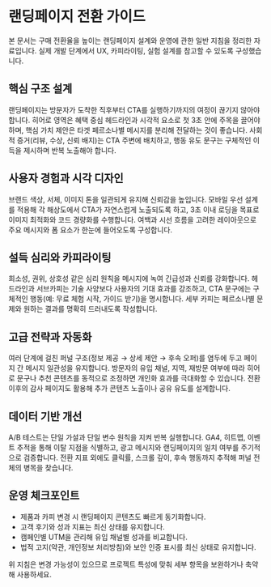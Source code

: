# 랜딩페이지 전환 가이드

본 문서는 구매 전환율을 높이는 랜딩페이지 설계와 운영에 관한 일반 지침을 정리한 자료입니다. 실제 개발 단계에서 UX, 카피라이팅, 실험 설계를 참고할 수 있도록 구성했습니다.

## 핵심 구조 설계

랜딩페이지는 방문자가 도착한 직후부터 CTA를 실행하기까지의 여정이 끊기지 않아야 합니다. 히어로 영역은 혜택 중심 헤드라인과 시각적 요소로 첫 3초 안에 주목을 끌어야 하며, 핵심 가치 제안은 타겟 페르소나별 메시지를 분리해 전달하는 것이 좋습니다. 사회적 증거(리뷰, 수상, 신뢰 배지)는 CTA 주변에 배치하고, 행동 유도 문구는 구체적인 이득을 제시하며 반복 노출해야 합니다.

## 사용자 경험과 시각 디자인

브랜드 색상, 서체, 이미지 톤을 일관되게 유지해 신뢰감을 높입니다. 모바일 우선 설계를 적용해 각 해상도에서 CTA가 자연스럽게 노출되도록 하고, 3초 이내 로딩을 목표로 이미지 최적화와 코드 경량화를 수행합니다. 여백과 시선 흐름을 고려한 레이아웃으로 주요 메시지와 폼 요소가 한눈에 들어오도록 구성합니다.

## 설득 심리와 카피라이팅

희소성, 권위, 상호성 같은 심리 원칙을 메시지에 녹여 긴급성과 신뢰를 강화합니다. 헤드라인과 서브카피는 기술 사양보다 사용자의 기대 효과를 강조하고, CTA 문구에는 구체적인 행동(예: 무료 체험 시작, 가이드 받기)을 명시합니다. 세부 카피는 페르소나별 문제와 원하는 결과를 명확히 드러내도록 작성합니다.

## 고급 전략과 자동화

여러 단계에 걸친 퍼널 구조(정보 제공 → 상세 제안 → 후속 오퍼)를 염두에 두고 페이지 간 메시지 일관성을 유지합니다. 방문자의 유입 채널, 지역, 재방문 여부에 따라 히어로 문구나 추천 콘텐츠를 동적으로 조정하면 개인화 효과를 극대화할 수 있습니다. 전환 이후의 감사 페이지도 활용해 추가 콘텐츠 노출이나 공유 유도를 설계합니다.

## 데이터 기반 개선

A/B 테스트는 단일 가설과 단일 변수 원칙을 지켜 반복 실행합니다. GA4, 히트맵, 이벤트 추적을 통해 이탈 지점을 식별하고, 광고 메시지와 랜딩페이지의 일치 여부를 주기적으로 검증합니다. 전환 지표 외에도 클릭률, 스크롤 깊이, 후속 행동까지 추적해 퍼널 전체의 병목을 찾습니다.

## 운영 체크포인트

- 제품과 카피 변경 시 랜딩페이지 콘텐츠도 빠르게 동기화합니다.
- 고객 후기와 성과 지표는 최신 상태를 유지합니다.
- 캠페인별 UTM을 관리해 유입 채널별 성과를 비교합니다.
- 법적 고지(약관, 개인정보 처리방침)와 보안 인증 표시를 최신 상태로 유지합니다.

위 지침은 변경 가능성이 있으므로 프로젝트 특성에 맞춰 세부 항목을 보완하거나 축약해 사용하세요.

